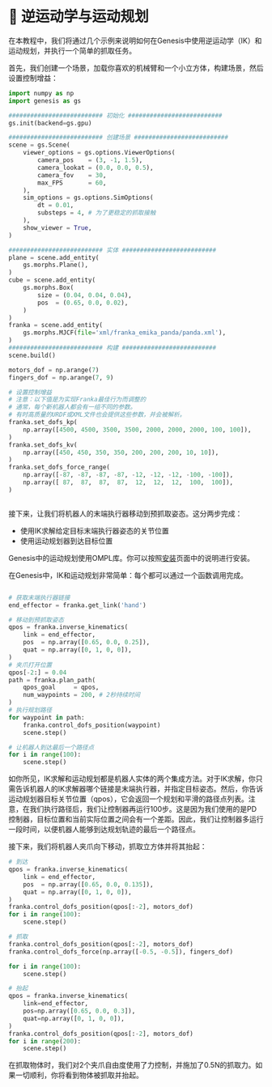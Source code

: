 # 🦾 逆运动学与运动规划

在本教程中，我们将通过几个示例来说明如何在Genesis中使用逆运动学（IK）和运动规划，并执行一个简单的抓取任务。

首先，我们创建一个场景，加载你喜欢的机械臂和一个小立方体，构建场景，然后设置控制增益：

```python
import numpy as np
import genesis as gs

########################## 初始化 ##########################
gs.init(backend=gs.gpu)

########################## 创建场景 ##########################
scene = gs.Scene(
    viewer_options = gs.options.ViewerOptions(
        camera_pos    = (3, -1, 1.5),
        camera_lookat = (0.0, 0.0, 0.5),
        camera_fov    = 30,
        max_FPS       = 60,
    ),
    sim_options = gs.options.SimOptions(
        dt = 0.01,
        substeps = 4, # 为了更稳定的抓取接触
    ),
    show_viewer = True,
)

########################## 实体 ##########################
plane = scene.add_entity(
    gs.morphs.Plane(),
)
cube = scene.add_entity(
    gs.morphs.Box(
        size = (0.04, 0.04, 0.04),
        pos  = (0.65, 0.0, 0.02),
    )
)
franka = scene.add_entity(
    gs.morphs.MJCF(file='xml/franka_emika_panda/panda.xml'),
)
########################## 构建 ##########################
scene.build()

motors_dof = np.arange(7)
fingers_dof = np.arange(7, 9)

# 设置控制增益
# 注意：以下值是为实现Franka最佳行为而调整的
# 通常，每个新机器人都会有一组不同的参数。
# 有时高质量的URDF或XML文件也会提供这些参数，并会被解析。
franka.set_dofs_kp(
    np.array([4500, 4500, 3500, 3500, 2000, 2000, 2000, 100, 100]),
)
franka.set_dofs_kv(
    np.array([450, 450, 350, 350, 200, 200, 200, 10, 10]),
)
franka.set_dofs_force_range(
    np.array([-87, -87, -87, -87, -12, -12, -12, -100, -100]),
    np.array([ 87,  87,  87,  87,  12,  12,  12,  100,  100]),
)
```

```{figure} ../../_static/images/IK_mp_grasp.png
```

接下来，让我们将机器人的末端执行器移动到预抓取姿态。这分两步完成：

- 使用IK求解给定目标末端执行器姿态的关节位置
- 使用运动规划器到达目标位置

Genesis中的运动规划使用OMPL库。你可以按照[安装](../overview/installation.md)页面中的说明进行安装。

在Genesis中，IK和运动规划非常简单：每个都可以通过一个函数调用完成。

```python

# 获取末端执行器链接
end_effector = franka.get_link('hand')

# 移动到预抓取姿态
qpos = franka.inverse_kinematics(
    link = end_effector,
    pos  = np.array([0.65, 0.0, 0.25]),
    quat = np.array([0, 1, 0, 0]),
)
# 夹爪打开位置
qpos[-2:] = 0.04
path = franka.plan_path(
    qpos_goal     = qpos,
    num_waypoints = 200, # 2秒持续时间
)
# 执行规划路径
for waypoint in path:
    franka.control_dofs_position(waypoint)
    scene.step()

# 让机器人到达最后一个路径点
for i in range(100):
    scene.step()

```

如你所见，IK求解和运动规划都是机器人实体的两个集成方法。对于IK求解，你只需告诉机器人的IK求解器哪个链接是末端执行器，并指定目标姿态。然后，你告诉运动规划器目标关节位置（qpos），它会返回一个规划和平滑的路径点列表。注意，在我们执行路径后，我们让控制器再运行100步。这是因为我们使用的是PD控制器，目标位置和当前实际位置之间会有一个差距。因此，我们让控制器多运行一段时间，以便机器人能够到达规划轨迹的最后一个路径点。

接下来，我们将机器人夹爪向下移动，抓取立方体并将其抬起：

```python
# 到达
qpos = franka.inverse_kinematics(
    link = end_effector,
    pos  = np.array([0.65, 0.0, 0.135]),
    quat = np.array([0, 1, 0, 0]),
)
franka.control_dofs_position(qpos[:-2], motors_dof)
for i in range(100):
    scene.step()

# 抓取
franka.control_dofs_position(qpos[:-2], motors_dof)
franka.control_dofs_force(np.array([-0.5, -0.5]), fingers_dof)

for i in range(100):
    scene.step()

# 抬起
qpos = franka.inverse_kinematics(
    link=end_effector,
    pos=np.array([0.65, 0.0, 0.3]),
    quat=np.array([0, 1, 0, 0]),
)
franka.control_dofs_position(qpos[:-2], motors_dof)
for i in range(200):
    scene.step()
```

在抓取物体时，我们对2个夹爪自由度使用了力控制，并施加了0.5N的抓取力。如果一切顺利，你将看到物体被抓取并抬起。

